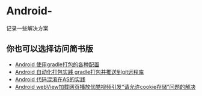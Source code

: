 # Android-
记录一些解决方案


## 你也可以选择访问简书版
* [Android 使用gradle打包的各种配置](http://www.jianshu.com/p/1a320062aedd)
* [Android 自动化打包实践 gradle打包并推送到git远程库](http://www.jianshu.com/p/9eaefefddde8)
* [Android 代码混淆在AS的实践](http://www.jianshu.com/p/e19cc5194a31)
* [Android webView加载网页播放优酷视频引发“请允许cookie存储”问题的解决](http://www.jianshu.com/p/00861f1e3248)
